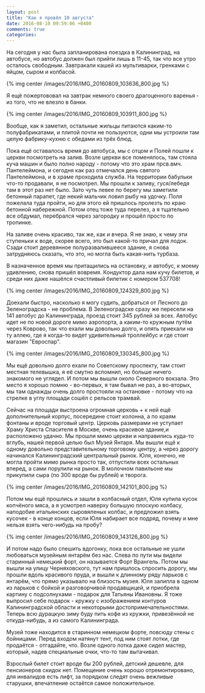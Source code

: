 ```yaml
---
layout: post
title: "Как я провёл 10 августа"
date: 2016-08-10 09:59:06 +0400
comments: true
categories: 
---
```

На сегодня у нас была запланирована поездка в Калининград, на автобусе, но автобус должен был прийти лишь в 11-45, так что все утро осталось свободным. Завтракали кашей из мультиварки, гренками с яйцом, сыром и колбасой. 

{% img center /images/2016/IMG_20160809_103636_800.jpg %}

Я ещё пожертововал на завтрак немного своего драгоценного варенья - из того, что не влезло в банки.

{% img center /images/2016/IMG_20160809_103911_800.jpg %}

Вообще, как я заметил, остальные жильцы питаются каким-то полуфабрикатами, и плитой почти не пользуются, одни мы устроили там целую фабрику-кухню с обедами из трёх блюд.

Пока ещё оставалось время до автобуса, мы с отцом и Полей пошли к церкви посмотреть на залив. Возле церкви все поменялось, там стояла куча машин и было полно народу - потому что это храм прсв.вмч. Пантелеймона, и сегодня как раз отмечался день святого Пантелеймона, и в храме проходила служба. На территории бабульки что-то продавали, я не посмотрел. Мы прошли к заливу, гуся/лебедя там в этот раз нет было. Зато чуть левее по берегу мы заметили бетонный парапет, где некий мальчик ловил рыбу на удочку. Поля пожелала туда пройти, но для этого ей пришлось пролезть по краю бетонной набережной. Потом отец тоже туда перелез, а я тщательно все обдумал, перебрался через загородку и прошёл просто по тропинке.

На заливе очень красиво, так же, как и вчера. Я не знаю, к чему эти ступеньки к воде, скорее всего, это был какой-то причал для лодок. Сзади стоит деревянное полуразвалившееся здание, я снова затрудняюсь сказать, что это, но могла быть какая-нить турбаза.

В назначенное время мы притащились на остановку, и автобус, к моему удивлению, снова пришёл вовремя. Кондуктор дала нам кучу билетов, и среди них даже нашёлся счастливый билетик с номером 537708! 

{% img center /images/2016/IMG_20160809_124329_800.jpg %}

Доехали быстро, насколько я могу судить, добраться от Лесного до Зеленоградска - не проблема. В Зеленоградске сразу же пересели на 141 автобус до Калининграда, проезд стоит 345 рублей за всех. Автобус идет не по новой дороге мимо аэропорта, а каким-то кружным путём через Коврово, так что ехали мы довольно долго, и опять приехали на ту аллею, где я когда-то видет удивительный троллейбус и где стоит магазин "Евроспар".

{% img center /images/2016/IMG_20160809_130345_800.jpg %}

Мы ещё довольно долго ехали по Советскому проспекту, там стоит местная телевышка, я её смутно вспомнил, но больше ничего знакомого не углядел. И потом мы вышли около Северного вокзала. Это место я хорошо помню - во-первых, я там бывал не раз, а во-вторых, мы там однажды очень долго простояли на остановке - потому что на стрелке в углу площади сошёл с рельсов трамвай.  

Сейчас на площади выстроена огромная церковь + к ней ещё дополнительный корпус, посередине стоит колонна, а по краям фонтаны и вроде торговый центр. Церковь размерами не уступает Храму Христа Спасителя в Москве, очень красивое здание,и расположено удачно. Мы прошли мимо церкви и направились куда-то вглубь, нашей первой целью был Музей Янтаря. Мы вышли ещё к одному довольно представительному торговому центру, а через дорогу начинался Калининградский центральный рынок. Юля, конечно, не могла пройти мимо рынка просто так, отпустили всех остальных вперед, а сами порулили на рынок. В молочном павильоне мы прикупили сыра (по 300 вроде бы рублей) и творога.

{% img center /images/2016/IMG_20160809_142101_800.jpg %}

Потом мы ещё прошлись и зашли в колбасный отдел, Юля купила кусок копчёного мяса, а я усмотрел наверху большую плоскую колбасу, наподобие итальянских сыровяленых колбас, и предложил взять кусочек - в конце концов, если Юля набирает все подряд, почему и мне нельзя взять чего-нибудь на пробу?

{% img center /images/2016/IMG_20160809_143126_800.jpg %}

И потом надо было спешить вдогонку, пока все остальные не ушли любоваться музейным янтарём без нас. Слева по пути мы видели старинный немецкий форт, он называется Форт Врангель. Потом мы вышли на улицу Черняховского, тут нам пришлось спросить дорогу, мы прошли вдоль красивого пруда, и вышли к длинному ряду ларьков с янтарём, что прямо указывало на близость музея. Юля залипла в одном из ларьков с бойкой и разговорчивой продавщицей, и приобрела картину с подсолнухами - подарок для Татьяны Ивановны. Я тоже выпросил себе подарок - кружку с изображением контуров Калининградской области и некоторыми достопримечательностями. Теперь всю дурацкую зиму буду пить кофе из кружки, привезённой не откуда-нибудь, а из самого Калининграда.

Музей тоже находится в старинном немецком форте, повсюду стены с бойницами. Перед входом натянут тент, под ним стоят лотки, где продаётся - отгадайте, что. Возле одного лотка даже сидел мастер, который, надев специальные очки, что-то там вытачивал. 

Взрослый билет стоит вроде бы 200 рублей, детский дешевле, для пенсионеров скидок нет. Помещение очень хорошо отремонтировано, для инвалидов есть лифт, за порядком следят очень вежливые старушки, впечатление остаётся самое положительное.

